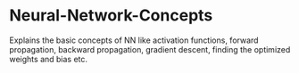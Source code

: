# Neural-Network-Concepts
Explains the basic concepts of NN like activation functions, forward propagation, backward propagation, gradient descent, finding the optimized weights and bias etc.
